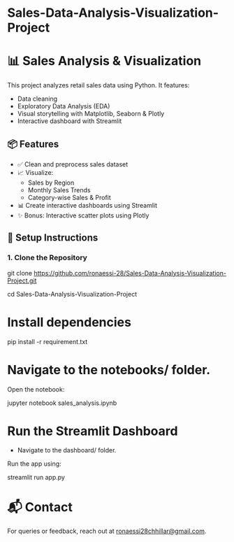 # Sales-Data-Analysis-Visualization-Project

# 📊 Sales Analysis & Visualization
  
This project analyzes retail sales data using Python. It features:
- Data cleaning
- Exploratory Data Analysis (EDA)
- Visual storytelling with Matplotlib, Seaborn & Plotly
- Interactive dashboard with Streamlit  

## 📦 Features

- ✅ Clean and preprocess sales dataset
- 📈 Visualize:
  - Sales by Region
  - Monthly Sales Trends
  - Category-wise Sales & Profit
- 📊 Create interactive dashboards using Streamlit
- ✨ Bonus: Interactive scatter plots using Plotly



## 🚀 Setup Instructions

### 1. Clone the Repository

git clone https://github.com/ronaessi-28/Sales-Data-Analysis-Visualization-Project.git

cd Sales-Data-Analysis-Visualization-Project


# Install dependencies
pip install -r requirement.txt


# Navigate to the notebooks/ folder.

Open the notebook:

jupyter notebook sales_analysis.ipynb


# Run the Streamlit Dashboard

- Navigate to the dashboard/ folder.

Run the app using:

streamlit run app.py



# 📬 Contact
For queries or feedback, reach out at ronaessi28chhillar@gmail.com.
